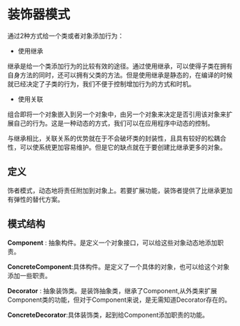 # 装饰器模式

通过2种方式给一个类或者对象添加行为：
+ 使用继承

继承是给一个类添加行为的比较有效的途径。通过使用继承，可以使得子类在拥有自身方法的同时，还可以拥有父类的方法。但是使用继承是静态的，在编译的时候就已经决定了子类的行为，我们不便于控制增加行为的方式和时机。

+ 使用关联

组合即将一个对象嵌入到另一个对象中，由另一个对象来决定是否引用该对象来扩展自己的行为。这是一种动态的方式，我们可以在应用程序中动态的控制。

与继承相比，关联关系的优势就在于不会破坏类的封装性，且具有较好的松耦合性，可以使系统更加容易维护。但是它的缺点就在于要创建比继承更多的对象。

## 定义

饰者模式，动态地将责任附加到对象上。若要扩展功能，装饰者提供了比继承更加有弹性的替代方案。 

## 模式结构

**Component** : 抽象构件。是定义一个对象接口，可以给这些对象动态地添加职责。

**ConcreteComponent**:具体构件。是定义了一个具体的对象，也可以给这个对象添加一些职责。

**Decorator** : 抽象装饰类。是装饰抽象类，继承了Component,从外类来扩展Component类的功能，但对于Component来说，是无需知道Decorator存在的。

**ConcreteDecorator**:具体装饰类，起到给Component添加职责的功能。

